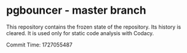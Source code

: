 # pgbouncer - master branch

This repository contains the frozen state of the repository.
Its history is cleared. It is used only for static code
analysis with Codacy.

Commit Time: 1727055487